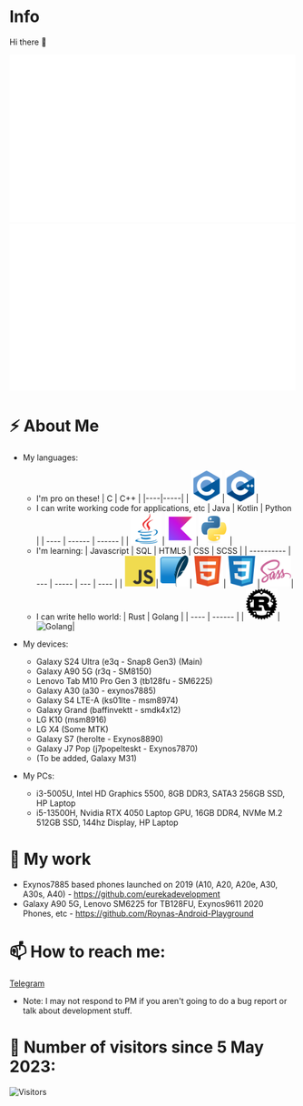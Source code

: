 # Info
 Hi there 👋
<p align="center">
 <img src="https://raw.githubusercontent.com/Royna2544/readme-generator/master/generated/languages.svg"/>
 <img src="https://raw.githubusercontent.com/Royna2544/readme-generator/master/generated/overview.svg"/>
</p>

# ⚡ About Me
- My languages:
  - I'm pro on these!
    | C | C++ |
    |----|-----|
    | <img src="https://github.com/devicons/devicon/blob/master/icons/c/c-original.svg" title="C"  alt="C" width="55" height="55"/>|<img src="https://github.com/devicons/devicon/blob/master/icons/cplusplus/cplusplus-original.svg" title="C++"  alt="C++" width="55" height="55"/>|
  - I can write working code for applications, etc
    | Java | Kotlin | Python |
    | ---- | ------ | ------ |
    | <img src="https://github.com/devicons/devicon/blob/master/icons/java/java-original.svg" title="Java"  alt="Java" width="55" height="55"/>|<img src="https://github.com/devicons/devicon/blob/master/icons/kotlin/kotlin-original.svg" title="Kotlin"  alt="Kotlin" width="55" height="55"/>|<img src="https://github.com/devicons/devicon/blob/master/icons/python/python-original.svg" title="Python"  alt="Python" width="55" height="55"/>|
  - I'm learning:
    | Javascript | SQL | HTML5 | CSS | SCSS |
    | ---------- | --- | ----- | --- | ---- |
    | <img src="https://github.com/devicons/devicon/blob/master/icons/javascript/javascript-original.svg" title="Javascript" alt="Javascript" width="55" height="55"/>|<img src="https://github.com/devicons/devicon/blob/master/icons/sqlite/sqlite-original.svg" title="SQLite"  alt="SQLite" width="55" height="55"/>|<img src="https://github.com/devicons/devicon/blob/master/icons/html5/html5-original.svg" title="HTML5"  alt="HTML5" width="55" height="55"/>|<img src="https://github.com/devicons/devicon/blob/master/icons/css3/css3-original.svg" title="CSS"  alt="CSS" width="55" height="55"/>|<img src="https://github.com/devicons/devicon/blob/master/icons/sass/sass-original.svg" title="SCSS"  alt="SCSS" width="55" height="55"/>|
   - I can write hello world:
     | Rust | Golang |
     | ---- | ------ |
     | <img src="https://github.com/devicons/devicon/blob/master/icons/rust/rust-original.svg" title="Rust"  alt="Rust" width="55" height="55"/>| <img src="https://github.com/devicons/devicon/blob/master/icons/golang/golang-original.svg" title="Golang"  alt="Golang" width="55" height="55"/>|

- My devices:
  - Galaxy S24 Ultra (e3q - Snap8 Gen3) (Main)
  - Galaxy A90 5G (r3q - SM8150)
  - Lenovo Tab M10 Pro Gen 3 (tb128fu - SM6225)
  - Galaxy A30 (a30 - exynos7885)
  - Galaxy S4 LTE-A (ks01lte - msm8974)
  - Galaxy Grand (baffinvektt - smdk4x12)
  - LG K10 (msm8916)
  - LG X4 (Some MTK)
  - Galaxy S7 (herolte - Exynos8890)
  - Galaxy J7 Pop (j7popelteskt - Exynos7870)
  - (To be added, Galaxy M31)
- My PCs:
  - i3-5005U, Intel HD Graphics 5500, 8GB DDR3, SATA3 256GB SSD, HP Laptop
  - i5-13500H, Nvidia RTX 4050 Laptop GPU, 16GB DDR4, NVMe M.2 512GB SSD, 144hz Display, HP Laptop

# 🔭 My work
- Exynos7885 based phones launched on 2019 (A10, A20, A20e, A30, A30s, A40) - https://github.com/eurekadevelopment
- Galaxy A90 5G, Lenovo SM6225 for TB128FU, Exynos9611 2020 Phones, etc - https://github.com/Roynas-Android-Playground
  
# 📫 How to reach me:
[Telegram](https://t.me/roynatech)
- Note: I may not respond to PM if you aren't going to do a bug report or talk about development stuff.

# 🤔 Number of visitors since 5 May 2023:
![Visitors](https://komarev.com/ghpvc/?username=roynatech2544)

